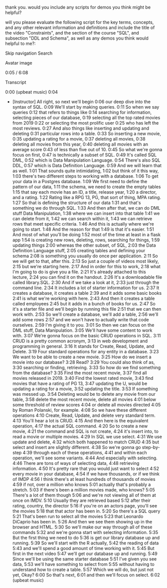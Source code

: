 thank you. would you include any scripts for demos you think might be helpful? 





will you please evaluate the following script for the key terms, concepts, and any other relevant information and definitions and include the title of the video "Constraints", and the section of the course "SQL", and subsection "DDL and Schema", as well as any demos you think would helpful to me?:




Skip navigation
Search




Avatar image


0:05 / 6:08

Transcript


0:00
(upbeat music)
0:04
- [Instructor] All right, so next we'll begin
0:06
our deep dive into the syntax of SQL.
0:09
We'll start by making queries.
0:11
So when we say queries
0:12
that refers to things like
0:14
searching for information, selecting pieces of our database,
0:19
selecting all the top rated movies from 2019
0:22
or selecting the most prolific user
0:25
who has left the most reviews.
0:27
And also things like inserting and updating and deleting
0:31
particular rows into a table.
0:33
So inserting a new movie,
0:35
updating a rating for a movie,
0:37
deleting all movies,
0:38
deleting all movies from this year,
0:40
deleting all movies with an average score
0:43
of less than five out of 10.
0:45
So what we're gonna focus on first,
0:47
is technically a subset of SQL.
0:49
It's called SQL DML,
0:52
which is Data Manipulation Language.
0:54
There's also SQL DDL,
0:57
which is Data Definition Language.
0:59
And we will learn that as well.
1:01
That sounds quite intimidating,
1:02
but think of it this way,
1:03
there's two different steps to working with a database.
1:06
To get your data in a Postgres database.
1:09
We first need to define the pattern of our data,
1:11
the schema, we need to create the empty tables
1:15
that say each movie has an ID, a title, release year,
1:20
a director, and a rating.
1:22
Rating like a RPG 13, PG, that sort of thing, MPA rating.
1:27
So that is defining the structure of our data
1:31
and that's something we do through SQL.
1:33
And then after that, we can do DML stuff Data Manipulation,
1:38
where we can insert into that table
1:41
we can delete from it,
1:42
we can search within it,
1:43
we can retrieve rows that meet specific criteria.
1:46
And this is actually where we're going to start.
1:48
And the reason for that
1:49
is that it's easier.
1:51
And most of what you'll be doing
1:52
most of the time at least in a flask app
1:54
is creating new rows, deleting, rows, searching for things,
1:59
updating things
2:00
whereas the other subset, of SQL,
2:03
the Data Definition Language stuff,
2:05
creating tables and defining your schema
2:08
is something you usually do once per application.
2:11
So we will get to that, after this.
2:13
So just a couple of videos most likely,
2:15
but we're starting here.
2:17
And in order for this to work,
2:18
what I'm going to do is give you a file.
2:21
It's already attached to this lecture,
2:24
you can find it on the handout.
2:26
It's a downloadable file called library.SQL.
2:30
And if we take a look at it,
2:33
just through the command line.
2:34
It includes a lot of starter information for us.
2:37
It creates a database, it creates a table
2:39
and it adds some basic books
2:41
is what we're working with here.
2:43
And then it creates a table called employees
2:45
but it adds in a bunch of books for us.
2:47
So it's a starter file and we'll begin by running this file
2:51
that we can then work with.
2:53
So we'll create a database, we'll add a table,
2:56
we'll add some rows
2:57
and we won't have to actually write that code ourselves.
2:59
I'm giving it to you.
3:01
So then we can focus on the DML stuff, Data Manipulation.
3:05
We'll have some content to work with.
3:07
We're gonna focus on the basic CRUD operations in SQL.
3:11
CRUD is a pretty common acronym,
3:13
in web development and programming in general.
3:16
It stands for Create, Read, Update, and Delete.
3:19
Four standard operations for any entity in a database.
3:23
We want to be able to create a new movie.
3:25
How do we insert a movie into our database?
3:28
Read?
3:29
You could also think of as,
3:30
searching or finding, retrieving.
3:33
So how do we find something from the database?
3:35
Find the most recent movie,
3:37
find all movies released in 2019.
3:40
Find the lowest rated movie,
3:43
find movies that have a rating of PG 13,
3:47
updating the U, would be updating a rating for a movie,
3:52
updating the title.
3:53
If something was messed up.
3:54
Deleting would be to delete any movie from our table,
3:58
delete the most recent movie, delete all movies
4:01
below some threshold of review scores
4:04
or delete all movies directed
4:05
by Roman Polanski, for example.
4:08
So we have these different operations
4:10
Create, Read, Update, and delete very standard term.
4:13
You'll hear a lot is CRUD.
4:15
And then here is the equivalent operation,
4:17
the actual SQL command.
4:20
So to create a new movie,
4:21
the command and SQL is not create,
4:24
it's insert into, to read a movie or multiple movies.
4:29
In SQL we use select.
4:31
We use update and delete,
4:32
which both happened to match CRUD
4:35
but select and insert are slightly different.
4:38
So we're gonna go step-by-step
4:39
through each of these operations,
4:41
and within each operation, we'll see some variants.
4:44
And especially with selecting.
4:46
There are tons of ways of selecting data,
4:48
retrieving information.
4:50
It's pretty rare that you would just want to select
4:52
every movie in your database,
4:54
if we have thousands, or if we think of IMDP
4:56
I think there's at least hundreds of thousands of movies
4:59
if not, over a million who knows
5:01
actually that's probably a stretch.
5:03
if there's been a million movies made, who knows?
5:05
There's a lot of them though
5:06
and we're not viewing all of them at once on IMDV.
5:10
Usually they are retrieved based
5:12
after their rating, country, the director
5:16
if you're on an actors page, you'll see the movies
5:18
that that actor has been in.
5:20
So there's a SQL query
5:21
That's been run to select all the movies
5:23
that Leonardo DiCaprio has been in.
5:26
And then we see them showing up in the browser and HTML.
5:30
So we'll make our way through all of these commands
5:32
and we're gonna start with selecting information.
5:35
But the first thing we need to do
5:36
is get our library database up and running.
5:39
So we'll start with the R actually,
5:42
the reading of data
5:43
and we'll spend a good amount of time working with it.
5:45
But first in the next video
5:47
we'll get our database up and running.
5:49
Since we'll be using the same starter database
5:51
I've given you see data,
5:53
we'll have something to select from
5:55
without having to understand how to create a table.
5:57
Which we will do, but just not yet, Okay?
6:00
So that's next,
6:01
and then we'll focus on select.
6:02
(upbeat music)